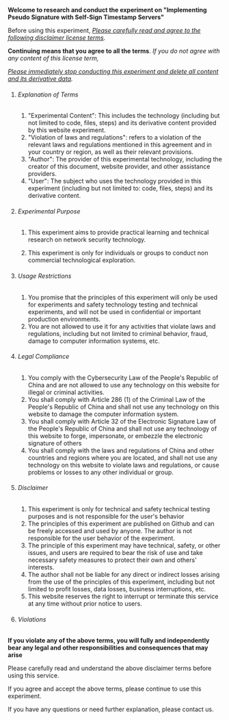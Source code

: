 **Welcome to research and conduct the experiment on "Implementing Pseudo Signature with Self-Sign Timestamp Servers"** 

Before using this experiment, *<u>Please carefully read and agree to the following disclaimer license terms</u>.* 

**Continuing means that you agree to all the terms**. *If you do not agree with any content of this license term,* 

*<u>Please immediately stop conducting this experiment and delete all content and its derivative data</u>.*

1. ###### Explanation of Terms

   1. "Experimental Content": This includes the technology (including but not limited to code, files, steps) and its derivative content provided by this website experiment.
   2. "Violation of laws and regulations": refers to a violation of the relevant laws and regulations mentioned in this agreement and in your country or region, as well as their relevant provisions.
   3. "Author": The provider of this experimental technology, including the creator of this document, website provider, and other assistance providers.
   4. "User": The subject who uses the technology provided in this experiment (including but not limited to: code, files, steps) and its derivative content.

2. ###### Experimental Purpose

   1. This experiment aims to provide practical learning and technical research on network security technology.

   2. This experiment is only for individuals or groups to conduct non commercial technological exploration.

2. ###### Usage Restrictions

   1. You promise that the principles of this experiment will only be used for experiments and safety technology testing and technical experiments, and will not be used in confidential or important production environments.
   2. You are not allowed to use it for any activities that violate laws and regulations, including but not limited to criminal behavior, fraud, damage to computer information systems, etc.
3. ###### Legal Compliance

   1. You comply with the Cybersecurity Law of the People's Republic of China and are not allowed to use any technology on this website for illegal or criminal activities.
   2. You shall comply with Article 286 (1) of the Criminal Law of the People's Republic of China and shall not use any technology on this website to damage the computer information system.
   3. You shall comply with Article 32 of the Electronic Signature Law of the People's Republic of China and shall not use any technology of this website to forge, impersonate, or embezzle the electronic signature of others
   4. You shall comply with the laws and regulations of China and other countries and regions where you are located, and shall not use any technology on this website to violate laws and regulations, or cause problems or losses to any other individual or group.
4. ###### Disclaimer

   1. This experiment is only for technical and safety technical testing purposes and is not responsible for the user's behavior
   2. The principles of this experiment are published on Github and can be freely accessed and used by anyone. The author is not responsible for the user behavior of the experiment.
   3. The principle of this experiment may have technical, safety, or other issues, and users are required to bear the risk of use and take necessary safety measures to protect their own and others' interests.
   4. The author shall not be liable for any direct or indirect losses arising from the use of the principles of this experiment, including but not limited to profit losses, data losses, business interruptions, etc.
   5. This website reserves the right to interrupt or terminate this service at any time without prior notice to users.
5. ###### Violations
  **If you violate any of the above terms, you will fully and independently bear any legal and other responsibilities and consequences that may arise**

  

  Please carefully read and understand the above disclaimer terms before using this service.

  If you agree and accept the above terms, please continue to use this experiment.

  If you have any questions or need further explanation, please contact us.